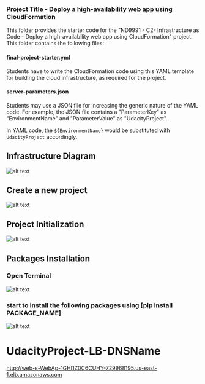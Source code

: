 ### Project Title - Deploy a high-availability web app using CloudFormation
This folder provides the starter code for the "ND9991 - C2- Infrastructure as Code - Deploy a high-availability web app using CloudFormation" project. This folder contains the following files:


#### final-project-starter.yml
Students have to write the CloudFormation code using this YAML template for building the cloud infrastructure, as required for the project.

#### server-parameters.json
Students may use a JSON file for increasing the generic nature of the YAML code. For example, the JSON file contains a "ParameterKey" as "EnvironmentName" and "ParameterValue" as "UdacityProject".

In YAML code, the `${EnvironmentName}` would be substituted with `UdacityProject` accordingly.

## Infrastructure Diagram

![alt text](https://github.com/OmarKhalil10/Deploy-a-High-Availability-Web-App-using-CloudFormation/Screenshots/NONE.jpg "Infrastructure Diagram")

## Create a new project

![alt text](https://github.com/OmarKhalil10/Image-Processing-Toolbox/blob/main/doc_images/Create%Stack.PNG "Install-Python")

## Project Initialization

![alt text](https://github.com/OmarKhalil10/Image-Processing-Toolbox/blob/main/doc_images/initialization.jpg "Install-Python")

## Packages Installation

### Open Terminal
![alt text](https://github.com/OmarKhalil10/Image-Processing-Toolbox/blob/main/doc_images/open%20terminal.jpg "Install-Python")

### start to install the following packages using [pip install PACKAGE_NAME]
![alt text](https://github.com/OmarKhalil10/Image-Processing-Toolbox/blob/main/doc_images/start-program.jpg "Install-Python")


# UdacityProject-LB-DNSName

http://web-s-WebAp-1GHI1Z0C6CUHY-729968195.us-east-1.elb.amazonaws.com